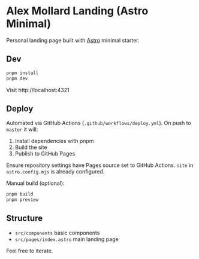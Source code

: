 # Alex Mollard Landing (Astro Minimal)

Personal landing page built with [Astro](https://astro.build) minimal starter.

## Dev

```bash
pnpm install
pnpm dev
```
Visit http://localhost:4321

## Deploy

Automated via GitHub Actions (`.github/workflows/deploy.yml`). On push to `master` it will:

1. Install dependencies with pnpm
2. Build the site
3. Publish to GitHub Pages

Ensure repository settings have Pages source set to GitHub Actions. `site` in `astro.config.mjs` is already configured.

Manual build (optional):
```bash
pnpm build
pnpm preview
```

## Structure

- `src/components` basic components
- `src/pages/index.astro` main landing page

Feel free to iterate.
